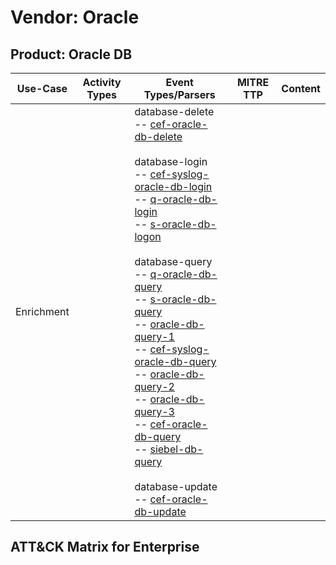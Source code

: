 Vendor: Oracle
==============
Product: Oracle DB
------------------
|  Use-Case  | Activity Types | Event Types/Parsers                                                                                                                                                                                                                                                                                                                                                                                                                                                                                                                                                                                                                                                                                                                                                                                                                                                                                                                                                                                                                                                                                                                          | MITRE TTP | Content |
|:----------:| -------------- | -------------------------------------------------------------------------------------------------------------------------------------------------------------------------------------------------------------------------------------------------------------------------------------------------------------------------------------------------------------------------------------------------------------------------------------------------------------------------------------------------------------------------------------------------------------------------------------------------------------------------------------------------------------------------------------------------------------------------------------------------------------------------------------------------------------------------------------------------------------------------------------------------------------------------------------------------------------------------------------------------------------------------------------------------------------------------------------------------------------------------------------------- | --------- | ------- |
| Enrichment |                |  database-delete<br> -- [cef-oracle-db-delete](../Parsers/parserContent_cef-oracle-db-delete.md)<br><br> database-login<br> -- [cef-syslog-oracle-db-login](../Parsers/parserContent_cef-syslog-oracle-db-login.md)<br> -- [q-oracle-db-login](../Parsers/parserContent_q-oracle-db-login.md)<br> -- [s-oracle-db-logon](../Parsers/parserContent_s-oracle-db-logon.md)<br><br> database-query<br> -- [q-oracle-db-query](../Parsers/parserContent_q-oracle-db-query.md)<br> -- [s-oracle-db-query](../Parsers/parserContent_s-oracle-db-query.md)<br> -- [oracle-db-query-1](../Parsers/parserContent_oracle-db-query-1.md)<br> -- [cef-syslog-oracle-db-query](../Parsers/parserContent_cef-syslog-oracle-db-query.md)<br> -- [oracle-db-query-2](../Parsers/parserContent_oracle-db-query-2.md)<br> -- [oracle-db-query-3](../Parsers/parserContent_oracle-db-query-3.md)<br> -- [cef-oracle-db-query](../Parsers/parserContent_cef-oracle-db-query.md)<br> -- [siebel-db-query](../Parsers/parserContent_siebel-db-query.md)<br><br> database-update<br> -- [cef-oracle-db-update](../Parsers/parserContent_cef-oracle-db-update.md)<br> |           |         |

ATT&CK Matrix for Enterprise
----------------------------

